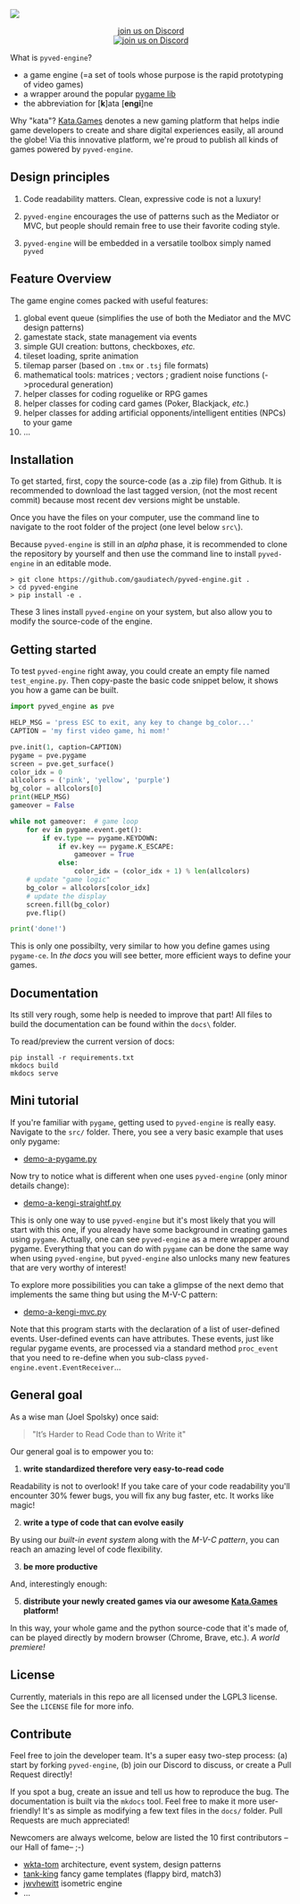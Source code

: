 <img src="https://gaudia-tech.com/shared/pyved-engine-logo.png"/>
<p align="center">
  <a href="https://discord.gg/SHdJhcWvQD">join us on Discord<br>
    <img alt="join us on Discord" src="https://img.shields.io/discord/876813074894561300.svg?label=&logo=discord&logoColor=ffffff&color=7389D8&labelColor=6A7EC2">
  </a>
</p>


What is `pyved-engine`?

* a game engine (=a set of tools whose purpose is the rapid prototyping of video games)
* a wrapper around the popular [pygame lib](https://github.com/pygame/pygame)
* the abbreviation for [__k__]ata [__engi__]ne

Why "kata"?
[Kata.Games](https://kata.games) denotes a new gaming platform that helps indie game developers to create and share
digital experiences easily, all around the globe!
Via this innovative platform, we're proud to publish all kinds of games powered by `pyved-engine`.


## Design principles

1. Code readability matters. Clean, expressive code is not a luxury!

2. `pyved-engine` encourages the use of patterns such as the Mediator or MVC,
but people should remain free to use their favorite coding style.

3. `pyved-engine` will be embedded in a versatile toolbox simply named `pyved`

## Feature Overview
The game engine comes packed with useful features:
1. global event queue (simplifies the use of both the Mediator and the MVC design patterns)
2. gamestate stack, state management via events 
3. simple GUI creation: buttons, checkboxes, *etc.* 
4. tileset loading, sprite animation
5. tilemap parser (based on `.tmx` or `.tsj` file formats)
6. mathematical tools: matrices ; vectors ; gradient noise functions (->procedural generation)
7. helper classes for coding roguelike or RPG games
8. helper classes for coding card games (Poker, Blackjack, *etc.*)
9. helper classes for adding artificial opponents/intelligent entities (NPCs) to your game
10. ...


## Installation
To get started, first, copy the source-code (as a .zip file) from Github. It is recommended to download the last tagged version,
(not the most recent commit) because most recent dev versions might be unstable.

Once you have the files on your computer, use the command line to navigate to the root folder of the project (one level below `src\`).

Because `pyved-engine` is still in an *alpha* phase,
it is recommended to clone the repository by yourself and
then use the command line to install `pyved-engine` in an editable
mode.
```shell
> git clone https://github.com/gaudiatech/pyved-engine.git .
> cd pyved-engine
> pip install -e .
```
These 3 lines install `pyved-engine` on your system, but also
allow you to modify the source-code of the engine.

## Getting started

To test `pyved-engine` right away, you could
create an empty file named `test_engine.py`.
Then copy-paste the basic code snippet below, it shows you how
a game can be built.
```python
import pyved_engine as pve

HELP_MSG = 'press ESC to exit, any key to change bg_color...'
CAPTION = 'my first video game, hi mom!'

pve.init(1, caption=CAPTION)
pygame = pve.pygame
screen = pve.get_surface()
color_idx = 0
allcolors = ('pink', 'yellow', 'purple')
bg_color = allcolors[0]
print(HELP_MSG)
gameover = False

while not gameover:  # game loop
    for ev in pygame.event.get():
        if ev.type == pygame.KEYDOWN:
            if ev.key == pygame.K_ESCAPE:
                gameover = True
            else:
                color_idx = (color_idx + 1) % len(allcolors)
    # update "game logic"
    bg_color = allcolors[color_idx]
    # update the display
    screen.fill(bg_color)
    pve.flip()

print('done!')
```
This is only one possibilty, very similar to how you 
define games using `pygame-ce`. In *the docs* you will see better,
more efficient ways to define your games.

## Documentation

Its still very rough, some help is needed to improve that part!
All files to build the documentation can be found within the `docs\` folder.

To read/preview the current version of docs:
```shell
pip install -r requirements.txt
mkdocs build
mkdocs serve
```

## Mini tutorial
If you're familiar with `pygame`, getting used to `pyved-engine` is really easy.
Navigate to the `src/` folder. There, you see a very basic example that uses only pygame:
* [demo-a-pygame.py](https://github.com/gaudiatech/pyved-engine/blob/master/src/demo-a-pygame.py)

Now try to notice what is different when one uses `pyved-engine` (only minor details change):
* [demo-a-kengi-straightf.py](https://github.com/gaudiatech/pyved-engine/blob/master/src/demo-a-kengi-straightf.py)

This is only one way to use `pyved-engine` but it's most likely that you will start with this one,
if you already have some background in creating games using `pygame`.
Actually, one can see `pyved-engine` as a mere wrapper around pygame. Everything that you can do
with `pygame` can be done the same way when using `pyved-engine`, but `pyved-engine` also unlocks
many new features that are very worthy of interest!

To explore more possibilities you can take a glimpse of the next demo
that implements the same thing but using the M-V-C pattern:
* [demo-a-kengi-mvc.py](https://github.com/gaudiatech/pyved-engine/blob/master/src/demo-a-kengi-mvc.py)

Note that this program starts with the declaration
of a list of user-defined events. User-defined events can have attributes.
These events, just like regular pygame events, are processed via a standard method
`proc_event` that you need to re-define when you sub-class
`pyved-engine.event.EventReceiver`...

## General goal
As a wise man (Joel Spolsky) once said:
> "It’s Harder to Read Code than to Write it"

Our general goal is to empower you to:

1. **write standardized therefore very easy-to-read code**

Readability is not to overlook! If you take care of your code readability you'll encounter
30% fewer bugs, you will fix any bug faster, etc. It works like magic!

2. **write a type of code that can evolve easily**

By using our *built-in event system* along with the *M-V-C pattern*, you can reach
an amazing level of code flexibility.

3. **be more productive**

And, interestingly enough:

5. **distribute your newly created games via our awesome
[Kata.Games](https://kata.games) platform!**

In this way, your whole game and the python source-code that it's made of, can be
played directly by modern browser (Chrome, Brave, etc.). *A world premiere!*


## License
Currently, materials in this repo are all licensed under the LGPL3 license.
See the `LICENSE` file for more info.


## Contribute
Feel free to join the developer team. It's a super easy two-step process:
(a) start by forking `pyved-engine`,
 (b) join our Discord to discuss, or create a Pull Request directly!

If you spot a bug, create an issue and tell us how to reproduce the bug.
The documentation is built via the `mkdocs` tool. Feel free to make it more user-friendly! It's as simple as modifying a few text files in the `docs/` folder.
Pull Requests are much appreciated!

Newcomers are always welcome,
below are listed the 10 first contributors –our Hall of fame– ;-)
* [wkta-tom](https://github.com/wkta) architecture, event system, design patterns
* [tank-king](https://github.com/tank-king) fancy game templates (flappy bird, match3)
* [jwvhewitt](https://github.com/jwvhewitt) isometric engine
* ...
